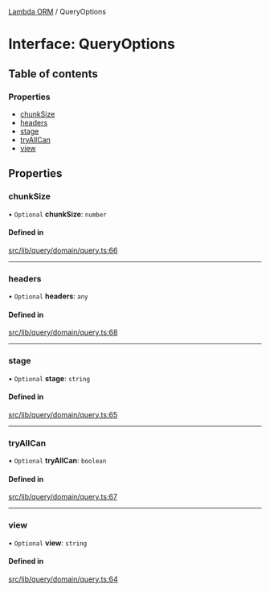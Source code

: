[Lambda ORM](../README.md) / QueryOptions

# Interface: QueryOptions

## Table of contents

### Properties

- [chunkSize](QueryOptions.md#chunksize)
- [headers](QueryOptions.md#headers)
- [stage](QueryOptions.md#stage)
- [tryAllCan](QueryOptions.md#tryallcan)
- [view](QueryOptions.md#view)

## Properties

### chunkSize

• `Optional` **chunkSize**: `number`

#### Defined in

[src/lib/query/domain/query.ts:66](https://github.com/FlavioLionelRita/lambdaorm/blob/02a3343d/src/lib/query/domain/query.ts#L66)

___

### headers

• `Optional` **headers**: `any`

#### Defined in

[src/lib/query/domain/query.ts:68](https://github.com/FlavioLionelRita/lambdaorm/blob/02a3343d/src/lib/query/domain/query.ts#L68)

___

### stage

• `Optional` **stage**: `string`

#### Defined in

[src/lib/query/domain/query.ts:65](https://github.com/FlavioLionelRita/lambdaorm/blob/02a3343d/src/lib/query/domain/query.ts#L65)

___

### tryAllCan

• `Optional` **tryAllCan**: `boolean`

#### Defined in

[src/lib/query/domain/query.ts:67](https://github.com/FlavioLionelRita/lambdaorm/blob/02a3343d/src/lib/query/domain/query.ts#L67)

___

### view

• `Optional` **view**: `string`

#### Defined in

[src/lib/query/domain/query.ts:64](https://github.com/FlavioLionelRita/lambdaorm/blob/02a3343d/src/lib/query/domain/query.ts#L64)
